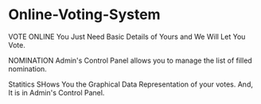 # Online-Voting-System

VOTE ONLINE
 You Just Need Basic Details of Yours and We Will Let You Vote.

NOMINATION
 Admin's Control Panel allows you to manage the list of  filled nomination.
 
Statitics
 SHows You the Graphical Data Representation of your votes. And, It is in Admin's Control Panel.
